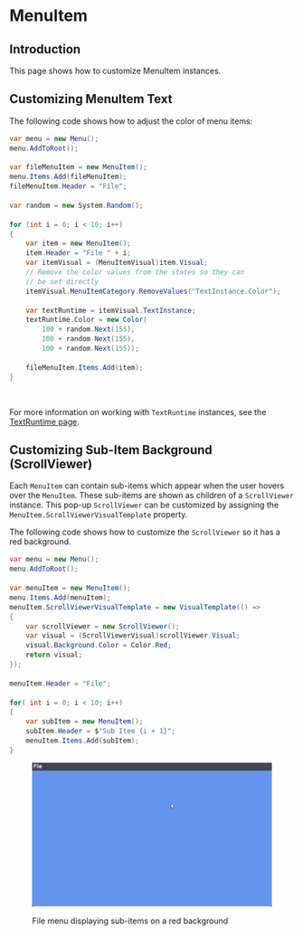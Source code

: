 # MenuItem

## Introduction

This page shows how to customize MenuItem instances.

## Customizing MenuItem Text

The following code shows how to adjust the color of menu items:

```csharp
var menu = new Menu();
menu.AddToRoot();

var fileMenuItem = new MenuItem();
menu.Items.Add(fileMenuItem);
fileMenuItem.Header = "File";

var random = new System.Random();

for (int i = 0; i < 10; i++)
{
    var item = new MenuItem();
    item.Header = "File " + i;
    var itemVisual = (MenuItemVisual)item.Visual;
    // Remove the color values from the states so they can
    // be set directly
    itemVisual.MenuItemCategory.RemoveValues("TextInstance.Color");

    var textRuntime = itemVisual.TextInstance;
    textRuntime.Color = new Color(
        100 + random.Next(155),
        100 + random.Next(155),
        100 + random.Next(155));

    fileMenuItem.Items.Add(item);
}
```

<figure><img src="../../../../.gitbook/assets/14_22 56 32.gif" alt=""><figcaption></figcaption></figure>

For more information on working with `TextRuntime` instances, see the [TextRuntime page](../../../gum-code-reference/textruntime/).

## Customizing Sub-Item Background (ScrollViewer)

Each `MenuItem` can contain sub-items which appear when the user hovers over the `MenuItem`. These sub-items are shown as children of a `ScrollViewer` instance. This pop-up `ScrollViewer` can be customized by assigning the `MenuItem.ScrollViewerVisualTemplate` property.

The following code shows how to customize the `ScrollViewer` so it has a red background.

```csharp
var menu = new Menu();
menu.AddToRoot();

var menuItem = new MenuItem();
menu.Items.Add(menuItem);
menuItem.ScrollViewerVisualTemplate = new VisualTemplate(() =>
{
    var scrollViewer = new ScrollViewer();
    var visual = (ScrollViewerVisual)scrollViewer.Visual;
    visual.Background.Color = Color.Red;
    return visual;
}); 

menuItem.Header = "File";

for( int i = 0; i < 10; i++)
{
    var subItem = new MenuItem();
    subItem.Header = $"Sub Item {i + 1}";
    menuItem.Items.Add(subItem);
}
```

<figure><img src="../../../../.gitbook/assets/05_08 04 19.gif" alt=""><figcaption><p>File menu displaying sub-items on a red background</p></figcaption></figure>
